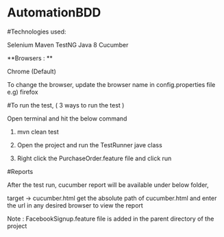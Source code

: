 # AutomationBDD

#Technologies used:

  Selenium 
  Maven 
  TestNG 
  Java 8
  Cucumber
  
**Browsers : **

Chrome (Default)

To change the browser, update the browser name in config.properties file e.g) firefox

#To run the test, ( 3 ways to run the test )

Open terminal and hit the below command

  1. mvn clean test
  
  2. Open the project and run the TestRunner jave class 
  
  3. Right click the PurchaseOrder.feature file and click run 
  
  
#Reports

After the test run, cucumber report will be available under below folder,

  target -> cucumber.html
get the absolute path of cucumber.html and enter the url in any desired browser to view the report


Note : FacebookSignup.feature file is added in the parent directory of the project
